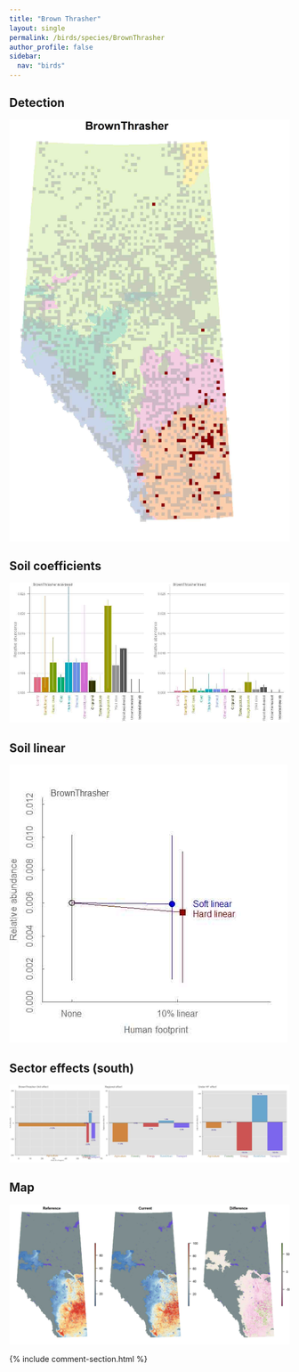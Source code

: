 ```yaml
---
title: "Brown Thrasher"
layout: single
permalink: /birds/species/BrownThrasher
author_profile: false
sidebar:
  nav: "birds"
---
```


<h2>Detection</h2>

![](/assets/images/birds/BrownThrasher/det.jpg)

<h2>Soil coefficients</h2>

![](/assets/images/birds/BrownThrasher/soilhf.jpg)

<h2>Soil linear</h2>

![](/assets/images/birds/BrownThrasher/lin-south.jpg)

<h2>Sector effects (south)</h2>

![](/assets/images/birds/BrownThrasher/sector-south.jpg)

<h2>Map</h2>

![](/assets/images/birds/BrownThrasher/map.jpg)

{% include comment-section.html %}
